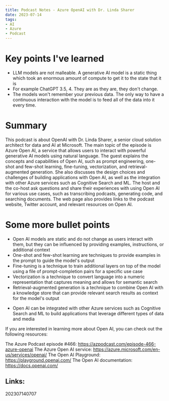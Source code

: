 ```yaml
---
title: Podcast Notes - Azure OpenAI with Dr. Linda Sharer
date: 2023-07-14
tags:
- AI
- Azure
- Podcast
---
```


# Key points I've learned

* LLM models are not malleable. A generative AI model is a static thing which took an enormous amount of compute to get it to the state that it is
* For example ChatGPT 3.5, 4. They are as they are, they don't change.
* The models won't remember your previous data. The only way to have a continuous interaction with the model is to feed all of the data into it every time.

# Summary

This podcast is about OpenAI with Dr. Linda Sharer, a senior cloud solution architect for data and AI at Microsoft. The main topic of the episode is Azure Open AI, a service that allows users to interact with powerful generative AI models using natural language. The guest explains the concepts and capabilities of Open AI, such as prompt engineering, one-shot and few-shot learning, fine-tuning, vectorization, and retrieval-augmented generation. She also discusses the design choices and challenges of building applications with Open AI, as well as the integration with other Azure services such as Cognitive Search and ML. The host and the co-host ask questions and share their experiences with using Open AI for various use cases, such as transcribing podcasts, generating code, and searching documents. The web page also provides links to the podcast website, Twitter account, and relevant resources on Open AI.

# Some more bullet points

- Open AI models are static and do not change as users interact with them, but they can be influenced by providing examples, instructions, or additional context
- One-shot and few-shot learning are techniques to provide examples in the prompt to guide the model's output
- Fine-tuning is a technique to train additional layers on top of the model using a file of prompt-completion pairs for a specific use case
- Vectorization is a technique to convert language into a numeric representation that captures meaning and allows for semantic search
- Retrieval-augmented generation is a technique to combine Open AI with a knowledge store that can provide relevant search results as context for the model's output
* Open AI can be integrated with other Azure services such as Cognitive Search and ML to build applications that leverage different types of data and media

If you are interested in learning more about Open AI, you can check out the following resources:

The Azure Podcast episode #466: https://azpodcast.com/episode-466-azure-openai
The Azure Open AI service: https://azure.microsoft.com/en-us/services/openai/
The Open AI Playground: https://playground.openai.com/
The Open AI documentation: https://docs.openai.com/

## Links:

202307140707
